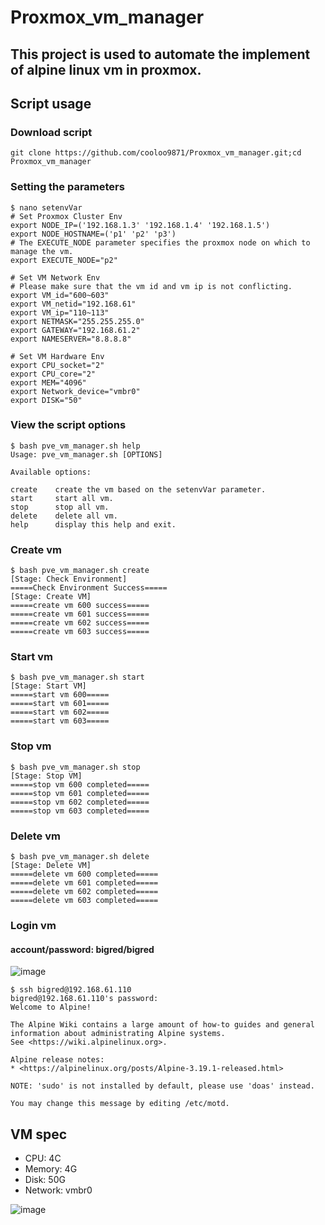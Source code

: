 # Proxmox_vm_manager
## This project is used to automate the implement of alpine linux vm in proxmox.
## Script usage
### Download script
```
git clone https://github.com/cooloo9871/Proxmox_vm_manager.git;cd Proxmox_vm_manager
```

### Setting the parameters
```
$ nano setenvVar
# Set Proxmox Cluster Env
export NODE_IP=('192.168.1.3' '192.168.1.4' '192.168.1.5')
export NODE_HOSTNAME=('p1' 'p2' 'p3')
# The EXECUTE_NODE parameter specifies the proxmox node on which to manage the vm.
export EXECUTE_NODE="p2"

# Set VM Network Env
# Please make sure that the vm id and vm ip is not conflicting.
export VM_id="600~603"
export VM_netid="192.168.61"
export VM_ip="110~113"
export NETMASK="255.255.255.0"
export GATEWAY="192.168.61.2"
export NAMESERVER="8.8.8.8"

# Set VM Hardware Env
export CPU_socket="2"
export CPU_core="2"
export MEM="4096"
export Network_device="vmbr0"
export DISK="50"
```

### View the script options
```
$ bash pve_vm_manager.sh help
Usage: pve_vm_manager.sh [OPTIONS]

Available options:

create    create the vm based on the setenvVar parameter.
start     start all vm.
stop      stop all vm.
delete    delete all vm.
help      display this help and exit.
```

### Create vm
```
$ bash pve_vm_manager.sh create
[Stage: Check Environment]
=====Check Environment Success=====
[Stage: Create VM]
=====create vm 600 success=====
=====create vm 601 success=====
=====create vm 602 success=====
=====create vm 603 success=====
```
### Start vm
```
$ bash pve_vm_manager.sh start
[Stage: Start VM]
=====start vm 600=====
=====start vm 601=====
=====start vm 602=====
=====start vm 603=====
```
### Stop vm
```
$ bash pve_vm_manager.sh stop
[Stage: Stop VM]
=====stop vm 600 completed=====
=====stop vm 601 completed=====
=====stop vm 602 completed=====
=====stop vm 603 completed=====
```
### Delete vm
```
$ bash pve_vm_manager.sh delete
[Stage: Delete VM]
=====delete vm 600 completed=====
=====delete vm 601 completed=====
=====delete vm 602 completed=====
=====delete vm 603 completed=====
```
### Login vm
#### account/password: bigred/bigred
![image](https://github.com/cooloo9871/Proxmox_vm_manager/assets/62133915/2da5eef1-0431-47eb-876d-82226997be0f)
```
$ ssh bigred@192.168.61.110
bigred@192.168.61.110's password:
Welcome to Alpine!

The Alpine Wiki contains a large amount of how-to guides and general
information about administrating Alpine systems.
See <https://wiki.alpinelinux.org>.

Alpine release notes:
* <https://alpinelinux.org/posts/Alpine-3.19.1-released.html>

NOTE: 'sudo' is not installed by default, please use 'doas' instead.

You may change this message by editing /etc/motd.
```

## VM spec
- CPU: 4C
- Memory: 4G
- Disk: 50G
- Network: vmbr0

![image](https://github.com/cooloo9871/Proxmox_vm_manager/assets/62133915/953ed351-036c-4636-9917-8ce9a0d6c76a)
